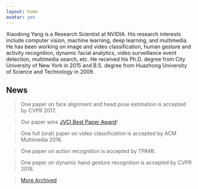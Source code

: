 ```yaml
---
layout: home
avatar: yes
---
```


Xiaodong Yang is a Research Scientist at NVIDIA. His research interests include computer vision, machine learning, deep learning, and multimedia. He has been working on image and video classification, human gesture and activity recognition, dynamic facial analytics, video surveillance event detection, multimedia search, etc. He received his Ph.D. degree from City University of New York in 2015 and B.S. degree from Huazhong University of Science and Technology in 2009. 

## News

> One paper on face alignment and head pose estimation is accepted by CVPR 2017. 

> Our paper wins [JVCI Best Paper Award](/publications/papers/jvci-best-paper-award.pdf)!

> One full (oral) paper on video classification is accepted by ACM Multimedia 2016.

> One paper on action recognition is accepted by TPAMI. 

> One paper on dynamic hand gesture recognition is accepted by CVPR 2016.

> [More Archived](/news)
